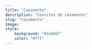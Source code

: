 ```yaml
---
title: "Casamento"
description: "Convites de casamento"
slug: "Casamento"
image:
style:
    background: "#2a9d8f"
    color: "#fff"
---
```

